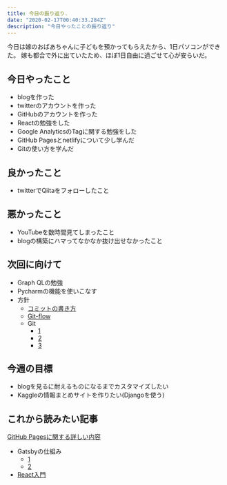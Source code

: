 ```yaml
---
title: 今日の振り返り.
date: "2020-02-17T00:40:33.284Z"
description: "今日やったことの振り返り"
---
```


今日は嫁のおばあちゃんに子どもを預かってもらえたから、1日パソコンができた。
嫁も都合で外に出ていたため、ほぼ1日自由に過ごせて心が安らいだ。

## 今日やったこと
- blogを作った
- twitterのアカウントを作った
- GitHubのアカウントを作った
- Reactの勉強をした
- Google AnalyticsのTagに関する勉強をした
- GitHub Pagesとnetlifyについて少し学んだ
- Gitの使い方を学んだ

## 良かったこと
- twitterでQiitaをフォローしたこと

## 悪かったこと
- YouTubeを数時間見てしまったこと
- blogの構築にハマってなかなか抜け出せなかったこと

## 次回に向けて
- Graph QLの勉強
- Pycharmの機能を使いこなす
- 方針
  - [コミットの書き方](https://qiita.com/itosho/items/9565c6ad2ffc24c09364)
  - [Git-flow](https://qiita.com/KosukeSone/items/514dd24828b485c69a05)
  - Git
    - [1](https://qiita.com/iorionda/items/c7e0aca399371068a9b8)
    - [2](https://qiita.com/kkyouhei/items/f7588566cba0364ea832)
    - [3](http://www-creators.com/archives/2020)

## 今週の目標
- blogを見るに耐えるものになるまでカスタマイズしたい
- Kaggleの情報まとめサイトを作りたい(Djangoを使う)

## これから読みたい記事
[GitHub Pagesに関する詳しい内容](https://help.github.com/en/github/working-with-github-pages/configuring-a-custom-domain-for-your-github-pages-site)
- Gatsbyの仕組み
  - [1](https://qiita.com/uehaj/items/1b7f0a86596353587466)
  - [2](https://medium.com/eureka-engineering/how-gatsby-works-bec4349caa12)
- [React入門](https://qiita.com/TsutomuNakamura/items/72d8cf9f07a5a30be048)

